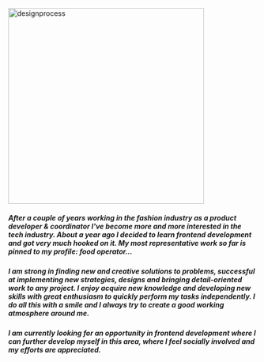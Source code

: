 <img width="396" alt="designprocess" src="https://user-images.githubusercontent.com/74971813/134686525-bd41ffba-8fe0-4525-b57f-101e075267c0.png">

##### After a couple of years working in the fashion industry as a product developer & coordinator I've become more and more interested in the tech industry. About a year ago I decided to learn frontend development and got very much hooked on it. My most representative work so far is pinned to my profile: food operator... 

##### I am strong in finding new and creative solutions to problems, successful at implementing new strategies, designs and bringing detail-oriented work to any project. I enjoy acquire new knowledge and developing new skills with great enthusiasm to quickly perform my tasks independently. I do all this with a smile and I always try to create a good working atmosphere around me.

##### I am currently looking for an opportunity in frontend development where I can further develop myself in this area, where I feel socially involved and my efforts are appreciated.
